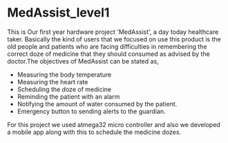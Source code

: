 # MedAssist_level1

This is Our first year hardware project 'MedAssist', a day today healthcare taker. Basically the kind of users that we focused on use this product is the old people and patients who are facing difficulties in remembering the correct doze of medicine that they should consumed as advised by the doctor.The objectives of MedAssist can be stated as,
* Measuring the body temperature
* Measuring the heart rate
* Scheduling the doze of medicine
* Reminding the patient with an alarm
* Notifying the amount of water consumed by the patient.
* Emergency button to sending alerts to the guardian.

For this project we used atmega32 micro controller and also we developed a mobile app along with this to schedule the medicine dozes.
